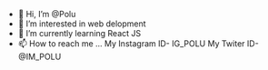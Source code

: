 - 👋 Hi, I’m @Polu
- 👀 I’m interested in web delopment
- 🌱 I’m currently learning React JS
- 📫 How to reach me ...
     My Instagram ID-  IG_POLU
     My Twiter ID-     @IM_POLU
     
